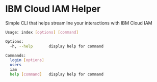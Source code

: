 # IBM Cloud IAM Helper

Simple CLI that helps streamline your interactions with IBM Cloud IAM

```sh
Usage: index [options] [command]

Options:
  -h, --help       display help for command

Commands:
  login [options]
  users
  iam
  help [command]   display help for command
```
